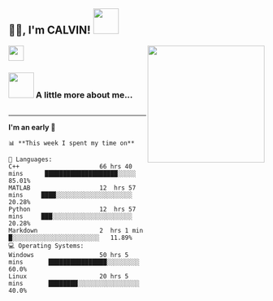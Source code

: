 <h2>🙏🏻, I'm CALVIN! <img src="https://media.giphy.com/media/12oufCB0MyZ1Go/giphy.gif" width="50"></h2>
<img align='right' src="https://media.giphy.com/media/XygjTu9F7IRj3lijJ7/giphy.gif" width="230">
<p><img src="https://media.giphy.com/media/WUlplcMpOCEmTGBtBW/giphy.gif" width="30"> 
</em></p>

### <img src="https://media.giphy.com/media/VgCDAzcKvsR6OM0uWg/giphy.gif" width="50"> A little more about me...  

```CPP
```
---
<!--START_SECTION:waka-->
**I'm an early 🐤** 
```
📊 **This week I spent my time on** 
```
```text
💬 Languages: 
C++                      66 hrs 40 mins      ████████████████████░░░░░   85.01%
MATLAB                   12  hrs 57 mins     ████░░░░░░░░░░░░░░░░░░░░░   20.28% 
Python                   12  hrs 57 mins     ███░░░░░░░░░░░░░░░░░░░░░░   20.28% 
Markdown                 2  hrs 1 min        █░░░░░░░░░░░░░░░░░░░░░░░░   11.89% 
💻 Operating Systems: 
Windows                  50 hrs 5 mins       ████████████████░░░░░░░░░   60.0%
Linux                    20 hrs 5 mins       ████████░░░░░░░░░░░░░░░░░   40.0%
```
